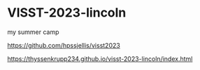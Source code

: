 # VISST-2023-lincoln
my summer camp

https://github.com/hpssjellis/visst2023

https://thyssenkrupp234.github.io/visst-2023-lincoln/index.html
